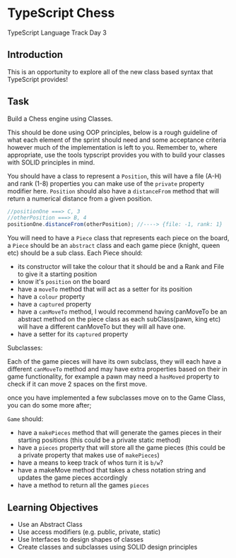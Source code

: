 # TypeScript Chess

TypeScript Language Track Day 3

## Introduction

This is an opportunity to explore all of the new class based syntax that TypeScript provides!

## Task

Build a Chess engine using Classes.

This should be done using OOP principles, below is a rough guideline of what each element of the sprint should need and some acceptance criteria however much of the implementation is left to you. Remember to, where appropriate, use the tools typscript provides you with to build your classes with SOLID principles in mind.

You should have a class to represent a `Position`, this will have a file (A-H) and rank (1-8) properties you can make use of the `private` property modifier here. `Position` should also have a `distanceFrom` method that will return a numerical distance from a given position.

```js
//positionOne ===> C, 3
//otherPosition ===> B, 4
positionOne.distanceFrom(otherPosition); //----> {file: -1, rank: 1}
```

You will need to have a `Piece` class that represents each piece on the board, a `Piece` should be an `abstract` class and each game piece (knight, queen etc) should be a sub class.
Each Piece should:

- its constructor will take the colour that it should be and a Rank and File to give it a starting position
- know it's `position` on the board
- have a `moveTo` method that will act as a setter for its position
- have a `colour` property
- have a `captured` property
- have a `canMoveTo` method, I would recommend having canMoveTo be an abstract method on the piece class as each subClass(pawn, king etc) will have a different canMoveTo but they will all have one.
- have a setter for its `captured` property

Subclasses:

Each of the game pieces will have its own subclass, they will each have a different `canMoveTo` method and may have extra properties based on their in game functionality, for example a pawn may need a `hasMoved` property to check if it can move 2 spaces on the first move.

once you have implemented a few subclasses move on to the Game Class, you can do some more after;

`Game` should:

- have a `makePieces` method that will generate the games pieces in their starting positions (this could be a private static method)
- have a `pieces` property that will store all the game pieces (this could be a private property that makes use of `makePieces`)
- have a means to keep track of whos turn it is `b/w`?
- have a makeMove method that takes a chess notation string and updates the game pieces accordingly
- have a method to return all the games `pieces`

## Learning Objectives

- Use an Abstract Class
- Use access modifiers (e.g. public, private, static)
- Use Interfaces to design shapes of classes
- Create classes and subclasses using SOLID design principles
